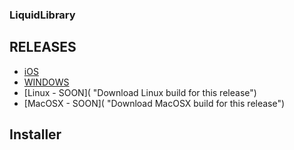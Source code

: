 ### LiquidLibrary

## RELEASES

- [iOS](https://github.com/SK3-4121/LiquidLibrary/blob/main/iOS-INSTALLER/ins.mb  "Download iOS build for this release")
- [WINDOWS](https://github.com/SK3-4121/LiquidLibrary/tree/main/RELASES/WINDOWS  "Download WINDOWS build for this release")
- [Linux - SOON](  "Download Linux build for this release")
- [MacOSX - SOON](  "Download MacOSX build for this release")

## Installer

